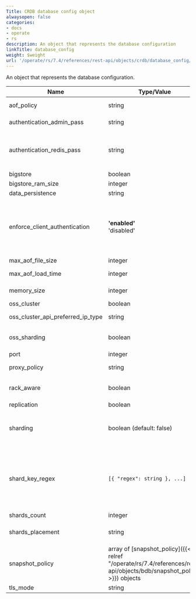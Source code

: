 ```yaml
---
Title: CRDB database config object
alwaysopen: false
categories:
- docs
- operate
- rs
description: An object that represents the database configuration
linkTitle: database_config
weight: $weight
url: '/operate/rs/7.4/references/rest-api/objects/crdb/database_config/'
---
```


An object that represents the database configuration.

| Name | Type/Value | Description |
|------|------------|-------------|
| aof_policy | string | Policy for Append-Only File data persistence |
| authentication_admin_pass | string | Administrative databases access token |
| authentication_redis_pass | string | Redis AUTH password (deprecated as of Redis Enterprise v7.2, replaced with multiple passwords feature in version 6.0.X) |
| bigstore | boolean | Database driver is Auto Tiering |
| bigstore_ram_size | integer | Memory size of RAM size |
| data_persistence | string | Database on-disk persistence |
| enforce_client_authentication | **'enabled'** <br />'disabled' | Require authentication of client certificates for SSL connections to the database. If enabled, a certificate should be provided in either <span class="break-all">`authentication_ssl_client_certs`</span> or <span class="break-all">`authentication_ssl_crdt_certs`</span> |
| max_aof_file_size | integer | Hint for maximum AOF file size |
| max_aof_load_time | integer | Hint for maximum AOF reload time |
| memory_size | integer | Database memory size limit, in bytes |
| oss_cluster | boolean | Enables OSS Cluster mode |
| oss_cluster_api_preferred_ip_type | string | Indicates preferred IP type in OSS cluster API: internal/external |
| oss_sharding | boolean | An alternative to shard_key_regex for using the common case of the OSS shard hashing policy |
| port | integer | TCP port for database access |
| proxy_policy | string | The policy used for proxy binding to the endpoint |
| rack_aware | boolean | Require the database to be always replicated across multiple racks |
| replication | boolean | Database replication |
| sharding | boolean (default:&nbsp;false) | Cluster mode (server-side sharding). When true, shard hashing rules must be provided by either `oss_sharding` or `shard_key_regex` |
| shard_key_regex | `[{ "regex": string }, ...]` | Custom keyname-based sharding rules (required if sharding is enabled)<br /><br />To use the default rules you should set the value to:<br />`[{"regex": ".*\\{(?<tag>.*)\\}.*"}, {"regex": "(?<tag>.*)"}]` |
| shards_count | integer | Number of database shards |
| shards_placement | string | Control the density of shards: should they reside on as few or as many nodes as possible |
| snapshot_policy | array of [snapshot_policy]({{< relref "/operate/rs/7.4/references/rest-api/objects/bdb/snapshot_policy" >}}) objects | Policy for snapshot-based data persistence (required) |
| tls_mode | string | Encrypt communication |
